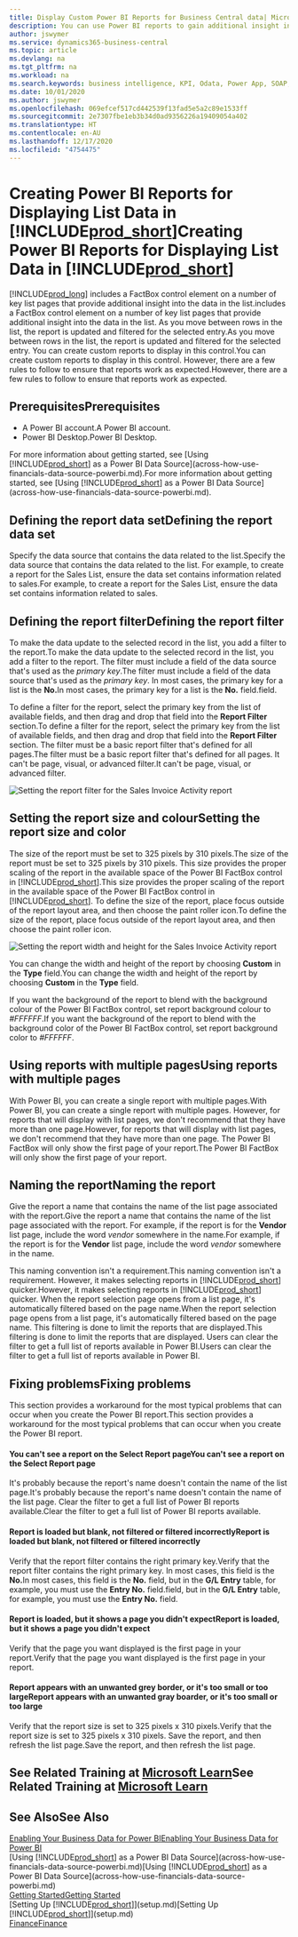 ```yaml
---
title: Display Custom Power BI Reports for Business Central data| Microsoft Docs
description: You can use Power BI reports to gain additional insight into data in lists.
author: jswymer
ms.service: dynamics365-business-central
ms.topic: article
ms.devlang: na
ms.tgt_pltfrm: na
ms.workload: na
ms.search.keywords: business intelligence, KPI, Odata, Power App, SOAP, analysis
ms.date: 10/01/2020
ms.author: jswymer
ms.openlocfilehash: 069efcef517cd442539f13fad5e5a2c89e1533ff
ms.sourcegitcommit: 2e7307fbe1eb3b34d0ad9356226a19409054a402
ms.translationtype: HT
ms.contentlocale: en-AU
ms.lasthandoff: 12/17/2020
ms.locfileid: "4754475"
---
```

# <a name="creating-power-bi-reports-for-displaying-list-data-in-prod_short"></a><span data-ttu-id="2776b-103">Creating Power BI Reports for Displaying List Data in [!INCLUDE[prod_short](includes/prod_short.md)]</span><span class="sxs-lookup"><span data-stu-id="2776b-103">Creating Power BI Reports for Displaying List Data in [!INCLUDE[prod_short](includes/prod_short.md)]</span></span>

[!INCLUDE[prod_long](includes/prod_long.md)] <span data-ttu-id="2776b-104">includes a FactBox control element on a number of key list pages that provide additional insight into the data in the list.</span><span class="sxs-lookup"><span data-stu-id="2776b-104">includes a FactBox control element on a number of key list pages that provide additional insight into the data in the list.</span></span> <span data-ttu-id="2776b-105">As you move between rows in the list, the report is updated and filtered for the selected entry.</span><span class="sxs-lookup"><span data-stu-id="2776b-105">As you move between rows in the list, the report is updated and filtered for the selected entry.</span></span> <span data-ttu-id="2776b-106">You can create custom reports to display in this control.</span><span class="sxs-lookup"><span data-stu-id="2776b-106">You can create custom reports to display in this control.</span></span> <span data-ttu-id="2776b-107">However, there are a few rules to follow to ensure that reports work as expected.</span><span class="sxs-lookup"><span data-stu-id="2776b-107">However, there are a few rules to follow to ensure that reports work as expected.</span></span>  

## <a name="prerequisites"></a><span data-ttu-id="2776b-108">Prerequisites</span><span class="sxs-lookup"><span data-stu-id="2776b-108">Prerequisites</span></span>

- <span data-ttu-id="2776b-109">A Power BI account.</span><span class="sxs-lookup"><span data-stu-id="2776b-109">A Power BI account.</span></span>
- <span data-ttu-id="2776b-110">Power BI Desktop.</span><span class="sxs-lookup"><span data-stu-id="2776b-110">Power BI Desktop.</span></span>

<span data-ttu-id="2776b-111">For more information about getting started, see [Using [!INCLUDE[prod_short](includes/prod_short.md)] as a Power BI Data Source](across-how-use-financials-data-source-powerbi.md).</span><span class="sxs-lookup"><span data-stu-id="2776b-111">For more information about getting started, see [Using [!INCLUDE[prod_short](includes/prod_short.md)] as a Power BI Data Source](across-how-use-financials-data-source-powerbi.md).</span></span>

## <a name="defining-the-report-data-set"></a><span data-ttu-id="2776b-112">Defining the report data set</span><span class="sxs-lookup"><span data-stu-id="2776b-112">Defining the report data set</span></span>

<span data-ttu-id="2776b-113">Specify the data source that contains the data related to the list.</span><span class="sxs-lookup"><span data-stu-id="2776b-113">Specify the data source that contains the data related to the list.</span></span> <span data-ttu-id="2776b-114">For example, to create a report for the Sales List, ensure the data set contains information related to sales.</span><span class="sxs-lookup"><span data-stu-id="2776b-114">For example, to create a report for the Sales List, ensure the data set contains information related to sales.</span></span>  

## <a name="defining-the-report-filter"></a><span data-ttu-id="2776b-115">Defining the report filter</span><span class="sxs-lookup"><span data-stu-id="2776b-115">Defining the report filter</span></span>

<span data-ttu-id="2776b-116">To make the data update to the selected record in the list, you add a filter to the report.</span><span class="sxs-lookup"><span data-stu-id="2776b-116">To make the data update to the selected record in the list, you add a filter to the report.</span></span> <span data-ttu-id="2776b-117">The filter must include a field of the data source that's used as the *primary key*.</span><span class="sxs-lookup"><span data-stu-id="2776b-117">The filter must include a field of the data source that's used as the *primary key*.</span></span> <span data-ttu-id="2776b-118">In most cases, the primary key for a list is the **No.**</span><span class="sxs-lookup"><span data-stu-id="2776b-118">In most cases, the primary key for a list is the **No.**</span></span> <span data-ttu-id="2776b-119">field.</span><span class="sxs-lookup"><span data-stu-id="2776b-119">field.</span></span>

<span data-ttu-id="2776b-120">To define a filter for the report, select the primary key from the list of available fields, and then drag and drop that field into the **Report Filter** section.</span><span class="sxs-lookup"><span data-stu-id="2776b-120">To define a filter for the report, select the primary key from the list of available fields, and then drag and drop that field into the **Report Filter** section.</span></span> <span data-ttu-id="2776b-121">The filter must be a basic report filter that's defined for all pages.</span><span class="sxs-lookup"><span data-stu-id="2776b-121">The filter must be a basic report filter that's defined for all pages.</span></span> <span data-ttu-id="2776b-122">It can't be page, visual, or advanced filter.</span><span class="sxs-lookup"><span data-stu-id="2776b-122">It can't be page, visual, or advanced filter.</span></span>

![Setting the report filter for the Sales Invoice Activity report](./media/across-how-use-powerbi-reports-factbox/financials-powerbi-report-filter-v3.png)

## <a name="setting-the-report-size-and-color"></a><span data-ttu-id="2776b-124">Setting the report size and colour</span><span class="sxs-lookup"><span data-stu-id="2776b-124">Setting the report size and color</span></span>

<span data-ttu-id="2776b-125">The size of the report must be set to 325 pixels by 310 pixels.</span><span class="sxs-lookup"><span data-stu-id="2776b-125">The size of the report must be set to 325 pixels by 310 pixels.</span></span> <span data-ttu-id="2776b-126">This size provides the proper scaling of the report in the available space of the Power BI FactBox control in [!INCLUDE[prod_short](includes/prod_short.md)].</span><span class="sxs-lookup"><span data-stu-id="2776b-126">This size provides the proper scaling of the report in the available space of the Power BI FactBox control in [!INCLUDE[prod_short](includes/prod_short.md)].</span></span> <span data-ttu-id="2776b-127">To define the size of the report, place focus outside of the report layout area, and then choose the paint roller icon.</span><span class="sxs-lookup"><span data-stu-id="2776b-127">To define the size of the report, place focus outside of the report layout area, and then choose the paint roller icon.</span></span>

![Setting the report width and height for the Sales Invoice Activity report](./media/across-how-use-powerbi-reports-factbox/financials-powerbi-report-sizing-v3.png)

<span data-ttu-id="2776b-129">You can change the width and height of the report by choosing **Custom** in the **Type** field.</span><span class="sxs-lookup"><span data-stu-id="2776b-129">You can change the width and height of the report by choosing **Custom** in the **Type** field.</span></span>

<span data-ttu-id="2776b-130">If you want the background of the report to blend with the background colour of the Power BI FactBox control, set report background colour to *#FFFFFF*.</span><span class="sxs-lookup"><span data-stu-id="2776b-130">If you want the background of the report to blend with the background color of the Power BI FactBox control, set report background color to *#FFFFFF*.</span></span> 

## <a name="using-reports-with-multiple-pages"></a><span data-ttu-id="2776b-131">Using reports with multiple pages</span><span class="sxs-lookup"><span data-stu-id="2776b-131">Using reports with multiple pages</span></span>

<span data-ttu-id="2776b-132">With Power BI, you can create a single report with multiple pages.</span><span class="sxs-lookup"><span data-stu-id="2776b-132">With Power BI, you can create a single report with multiple pages.</span></span> <span data-ttu-id="2776b-133">However, for reports that will display with list pages, we don't recommend that they have more than one page.</span><span class="sxs-lookup"><span data-stu-id="2776b-133">However, for reports that will display with list pages, we don't recommend that they have more than one page.</span></span> <span data-ttu-id="2776b-134">The Power BI FactBox will only show the first page of your report.</span><span class="sxs-lookup"><span data-stu-id="2776b-134">The Power BI FactBox will only show the first page of your report.</span></span>

## <a name="naming-the-report"></a><span data-ttu-id="2776b-135">Naming the report</span><span class="sxs-lookup"><span data-stu-id="2776b-135">Naming the report</span></span>

<span data-ttu-id="2776b-136">Give the report a name that contains the name of the list page associated with the report.</span><span class="sxs-lookup"><span data-stu-id="2776b-136">Give the report a name that contains the name of the list page associated with the report.</span></span> <span data-ttu-id="2776b-137">For example, if the report is for the **Vendor** list page, include the word *vendor* somewhere in the name.</span><span class="sxs-lookup"><span data-stu-id="2776b-137">For example, if the report is for the **Vendor** list page, include the word *vendor* somewhere in the name.</span></span>  

<span data-ttu-id="2776b-138">This naming convention isn't a requirement.</span><span class="sxs-lookup"><span data-stu-id="2776b-138">This naming convention isn't a requirement.</span></span> <span data-ttu-id="2776b-139">However, it makes selecting reports in [!INCLUDE[prod_short](includes/prod_short.md)] quicker.</span><span class="sxs-lookup"><span data-stu-id="2776b-139">However, it makes selecting reports in [!INCLUDE[prod_short](includes/prod_short.md)] quicker.</span></span> <span data-ttu-id="2776b-140">When the report selection page opens from a list page, it's automatically filtered based on the page name.</span><span class="sxs-lookup"><span data-stu-id="2776b-140">When the report selection page opens from a list page, it's automatically filtered based on the page name.</span></span> <span data-ttu-id="2776b-141">This filtering is done to limit the reports that are displayed.</span><span class="sxs-lookup"><span data-stu-id="2776b-141">This filtering is done to limit the reports that are displayed.</span></span> <span data-ttu-id="2776b-142">Users can clear the filter to get a full list of reports available in Power BI.</span><span class="sxs-lookup"><span data-stu-id="2776b-142">Users can clear the filter to get a full list of reports available in Power BI.</span></span>  

## <a name="fixing-problems"></a><span data-ttu-id="2776b-143">Fixing problems</span><span class="sxs-lookup"><span data-stu-id="2776b-143">Fixing problems</span></span>

<span data-ttu-id="2776b-144">This section provides a workaround for the most typical problems that can occur when you create the Power BI report.</span><span class="sxs-lookup"><span data-stu-id="2776b-144">This section provides a workaround for the most typical problems that can occur when you create the Power BI report.</span></span>  

#### <a name="you-cant-see-a-report-on-the-select-report-page"></a><span data-ttu-id="2776b-145">You can't see a report on the Select Report page</span><span class="sxs-lookup"><span data-stu-id="2776b-145">You can't see a report on the Select Report page</span></span>

<span data-ttu-id="2776b-146">It's probably because the report's name doesn't contain the name of the list page.</span><span class="sxs-lookup"><span data-stu-id="2776b-146">It's probably because the report's name doesn't contain the name of the list page.</span></span> <span data-ttu-id="2776b-147">Clear the filter to get a full list of Power BI reports available.</span><span class="sxs-lookup"><span data-stu-id="2776b-147">Clear the filter to get a full list of Power BI reports available.</span></span>  

#### <a name="report-is-loaded-but-blank-not-filtered-or-filtered-incorrectly"></a><span data-ttu-id="2776b-148">Report is loaded but blank, not filtered or filtered incorrectly</span><span class="sxs-lookup"><span data-stu-id="2776b-148">Report is loaded but blank, not filtered or filtered incorrectly</span></span>

<span data-ttu-id="2776b-149">Verify that the report filter contains the right primary key.</span><span class="sxs-lookup"><span data-stu-id="2776b-149">Verify that the report filter contains the right primary key.</span></span> <span data-ttu-id="2776b-150">In most cases, this field is the **No.**</span><span class="sxs-lookup"><span data-stu-id="2776b-150">In most cases, this field is the **No.**</span></span> <span data-ttu-id="2776b-151">field, but in the **G/L Entry** table, for example, you must use the **Entry No.** field.</span><span class="sxs-lookup"><span data-stu-id="2776b-151">field, but in the **G/L Entry** table, for example, you must use the **Entry No.** field.</span></span>

#### <a name="report-is-loaded-but-it-shows-a-page-you-didnt-expect"></a><span data-ttu-id="2776b-152">Report is loaded, but it shows a page you didn't expect</span><span class="sxs-lookup"><span data-stu-id="2776b-152">Report is loaded, but it shows a page you didn't expect</span></span>

<span data-ttu-id="2776b-153">Verify that the page you want displayed is the first page in your report.</span><span class="sxs-lookup"><span data-stu-id="2776b-153">Verify that the page you want displayed is the first page in your report.</span></span>  

#### <a name="report-appears-with-an-unwanted-gray-boarder-or-its-too-small-or-too-large"></a><span data-ttu-id="2776b-154">Report appears with an unwanted grey border, or it's too small or too large</span><span class="sxs-lookup"><span data-stu-id="2776b-154">Report appears with an unwanted gray boarder, or it's too small or too large</span></span>

<span data-ttu-id="2776b-155">Verify that the report size is set to 325 pixels x 310 pixels.</span><span class="sxs-lookup"><span data-stu-id="2776b-155">Verify that the report size is set to 325 pixels x 310 pixels.</span></span> <span data-ttu-id="2776b-156">Save the report, and then refresh the list page.</span><span class="sxs-lookup"><span data-stu-id="2776b-156">Save the report, and then refresh the list page.</span></span>  

## <a name="see-related-training-at-microsoft-learn"></a><span data-ttu-id="2776b-157">See Related Training at [Microsoft Learn](/learn/modules/configure-powerbi-excel-dynamics-365-business-central/index)</span><span class="sxs-lookup"><span data-stu-id="2776b-157">See Related Training at [Microsoft Learn](/learn/modules/configure-powerbi-excel-dynamics-365-business-central/index)</span></span>

## <a name="see-also"></a><span data-ttu-id="2776b-158">See Also</span><span class="sxs-lookup"><span data-stu-id="2776b-158">See Also</span></span>

[<span data-ttu-id="2776b-159">Enabling Your Business Data for Power BI</span><span class="sxs-lookup"><span data-stu-id="2776b-159">Enabling Your Business Data for Power BI</span></span>](admin-powerbi.md)  
<span data-ttu-id="2776b-160">[Using [!INCLUDE[prod_short](includes/prod_short.md)] as a Power BI Data Source](across-how-use-financials-data-source-powerbi.md)</span><span class="sxs-lookup"><span data-stu-id="2776b-160">[Using [!INCLUDE[prod_short](includes/prod_short.md)] as a Power BI Data Source](across-how-use-financials-data-source-powerbi.md)</span></span>  
[<span data-ttu-id="2776b-161">Getting Started</span><span class="sxs-lookup"><span data-stu-id="2776b-161">Getting Started</span></span>](product-get-started.md)  
<span data-ttu-id="2776b-162">[Setting Up [!INCLUDE[prod_short](includes/prod_short.md)]](setup.md)</span><span class="sxs-lookup"><span data-stu-id="2776b-162">[Setting Up [!INCLUDE[prod_short](includes/prod_short.md)]](setup.md)</span></span>  
[<span data-ttu-id="2776b-163">Finance</span><span class="sxs-lookup"><span data-stu-id="2776b-163">Finance</span></span>](finance.md)  
